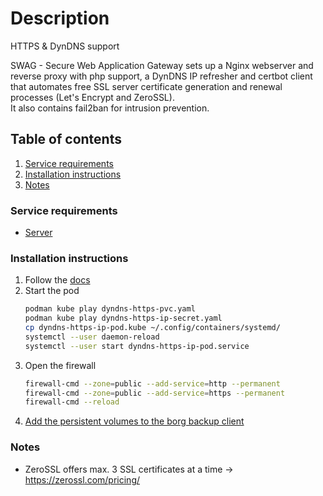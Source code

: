 # Description

HTTPS & DynDNS support

SWAG - Secure Web Application Gateway sets up a Nginx webserver and reverse proxy with php support, a DynDNS IP
refresher and certbot client that automates free SSL server
certificate generation and renewal processes (Let's Encrypt and ZeroSSL).  
It also contains fail2ban for intrusion prevention.

## Table of contents

1. [Service requirements](#service-requirements)
2. [Installation instructions](#installation-instructions)
3. [Notes](#notes)

### Service requirements

- [Server](../../../base/operating-system)

### Installation instructions

1. Follow the [docs](https://docs.linuxserver.io/general/swag)
2. Start the pod
   ```bash
   podman kube play dyndns-https-pvc.yaml
   podman kube play dyndns-https-ip-secret.yaml
   cp dyndns-https-ip-pod.kube ~/.config/containers/systemd/
   systemctl --user daemon-reload
   systemctl --user start dyndns-https-ip-pod.service
   ```
3. Open the firewall
   ```bash
   firewall-cmd --zone=public --add-service=http --permanent
   firewall-cmd --zone=public --add-service=https --permanent
   firewall-cmd --reload
   ```
5. [Add the persistent volumes to the borg backup client](../../../container/services/borg-backup/client/README.md)

### Notes

- ZeroSSL offers max. 3 SSL certificates at a time -> https://zerossl.com/pricing/
